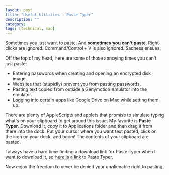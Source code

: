 ```yaml
---
layout: post
title: "Useful Utilities - Paste Typer"
description: ""
category: 
tags: [technical, mac]
---
```


Sometimes you just want to paste. And **sometimes you can't paste**. Right-clicks are ignored. Command/Control + V is also ignored. Sadness ensues.

Off the top of my head, here are some of those annoying times you can't just paste:

* Entering passwords when creating and opening an encrypted disk image.
* Websites that (stupidly) prevent you from pasting passwords.
* Pasting text copied from outside a Genymotion emulator into the emulator.
* Logging into certain apps like Google Drive on Mac while setting them up.

There are plenty of AppleScripts and applets that promise to simulate typing what's on your clipboard to get around this issue. My favorite is **Paste Typer**. Download it, copy it to Applications folder and then drag it from there into the dock. Put your cursor where you want text pasted, click on the icon on your dock, and boom! The contents of your clipboard are pasted. 

I always have a hard time finding a download link for Paste Typer when I want to download it, so [here is a link][1] to Paste Typer.

Now enjoy the freedom to never be denied your unalienable right to pasting. 

[1]: https://mega.nz/#!MAQgHKDK!rGLCFvOyddcSSNcPMZH5dkeqqXdHKoGOP_AXnA2jQ18
